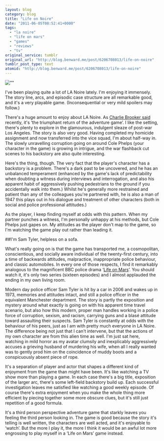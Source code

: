 ```yaml
---
layout: blog
category: blog
title: "Life on Noire"
date: "2011-06-05T08:52:41+0000"
tags:
  - "la noire"
  - "life on mars"
  - "games"
  - "reviews"
  - "tv"
original_service: tumblr
original_url: "http://blog.benward.me/post/6206708013/life-on-noire"
tumblr_post_type: text
atomid: "http://blog.benward.me/post/6206708013/life-on-noire"
---
```

![""](http://benward.me/res/tumblr/6206708013/0.jpg)

I've been playing quite a lot of LA Noire lately. I'm enjoying it immensely. The story line, arcs, and episodic case structure are all remarkable good, and it's a very playable game. (Inconsequential or very mild spoilers may follow.)

There's a huge amount to enjoy about LA Noire. As [Charlie Brooker said](https://twitter.com/charltonbrooker/status/70602339920261120) recently, it's ‘the triumphant return of the adventure game’. I like the setting, there's plenty to explore in the glamourous, indulgent sleaze of post-war Los Angeles. The story is also very good. Having completed my homicide assignment and now transferred into the vice squad, I'm about half-way in. The slowly unravelling corruption going on around Cole Phelps (your character in the game) is growing in intrigue, and the war flashback cut scenes to his backstory are also quite interesting.

Here's the thing, though. The very fact that the player's character has a backstory is a problem. There's a dark past to be uncovered, and he has an unbalanced temperament (enhanced by the game's lack of predictability when doubting a witness during interviews and interrogation, and also his apparent habit of aggressively pushing pedestrians to the ground if you accidentally walk into them.) Whilst he's generally more restrained and patient than any of the colleagues you're partnered with, he is also a man of 1947 this plays out in his dialogue and treatment of other characters (both in social and police professional attitudes.)

As the player, I keep finding myself at odds with this pattern. When my partner punches a witness, I'm personally unhappy at his methods, but Cole Phelps just gapes on. My attitudes as the player don't map to the game, so I'm watching the game play out rather than leading it.

##I'm Sam Tyler, helpless on a sofa.

What's really going on is that the game has transported me, a cosmopolitan, conscientious, and socially aware individual of the twenty-first century, into a time of backwards attitudes, malpractice, inappropriate police behaviour, and classic automobiles. In every one of those respects, I find it remarkably analogous to the magnificent BBC police drama ‘[Life on Mars](http://www.bbc.co.uk/lifeonmars/index_non_flash.shtml)’. You should watch it, it's only two series (sixteen episodes) and I almost applauded the ending in my own living room.

Modern day police officer Sam Tyler is hit by a car in 2006 and wakes up in 1973, memories and attitudes intact, and still a police officer in the equivalent Manchester department. The story is partly the exposition and mystery around what exactly is going on with his apparent time travel scenario, but also how this modern, proper man handles working in a police force of corruption, sexism, and racism, carrying guns and a blasé attitude toward assaulting their suspects. Sam Tyler is constantly at odds with the behaviour of his peers, just as I am with pretty much everyone in LA Noire. The difference being not just that I can't intervene, but that the actions of my own character are from this alien time as well. I'm just sat here, watching in mild horror as my avatar clumsily and inexplicably aggressively accuses a grieving husband of murdering his wife, when all I really wanted was to gently prod him on the coincidence of muddy boots and a conspicuously absent piece of rope.

It's a separation of player and actor that shapes a different kind of enjoyment from the game than might have been. It's like watching a TV show more than playing a game. In each case there's a big title, exposition of the larger arc, there's some left-field backstory build up. Each successful investigation leaves me satisfied like watching a good weekly episode. Of course there's extra enjoyment when you make the whole thing more efficient by piecing together some more obscure clues, but it's still just repetition of a good formula.

It's a third person perspective adventure game that starkly leaves you feeling the third person looking in. The game is good because the story it's telling is well written, the characters are well acted, and it's enjoyable to ‘watch’. But the more I play it, the more I think it would be an awful lot more engrossing to play myself in a ‘Life on Mars’ game instead.